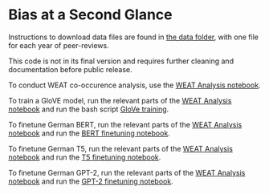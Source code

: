 # Bias at a Second Glance

Instructions to download data files are found in [the data folder](data/), with one file for each year of peer-reviews.

This code is not in its final version and requires further cleaning and documentation before public release.

To conduct WEAT co-occurence analysis, use the [WEAT Analysis notebook](code/WEAT_analysis_peer_reviews.ipynb).

To train a GloVE model, run the relevant parts of the [WEAT Analysis notebook](code/WEAT_analysis_peer_reviews.ipynb) and run the bash script [GloVe training](code/GloVe_training.sh).

To finetune German BERT, run the relevant parts of the [WEAT Analysis notebook](code/WEAT_analysis_peer_reviews.ipynb) and run the [BERT finetuning notebook](code/BERT_finetuning.ipynb).

To finetune German T5, run the relevant parts of the [WEAT Analysis notebook](code/WEAT_analysis_peer_reviews.ipynb) and run the [T5 finetuning notebook](code/T5_finetuning.ipynb).

To finetune German GPT-2, run the relevant parts of the [WEAT Analysis notebook](code/WEAT_analysis_peer_reviews.ipynb) and run the [GPT-2 finetuning notebook](code/GPT2_finetuning.ipynb).
